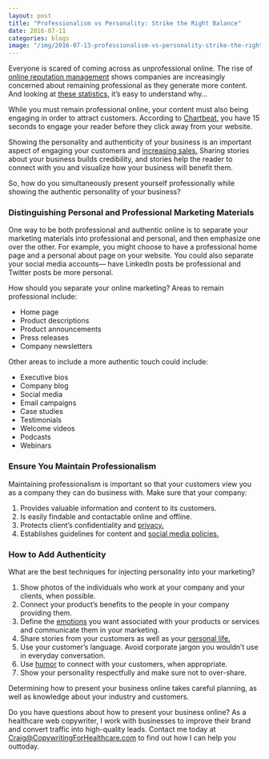 ```yaml
---
layout: post
title: "Professionalism vs Personality: Strike the Right Balance"
date: 2016-07-11
categories: blogs
image: "/img/2016-07-13-professionalism-vs-personality-strike-the-right-balance.png"
---
```


Everyone is scared of coming across as unprofessional online. The rise of [online reputation management](http://bits.blogs.nytimes.com/2011/04/04/the-growing-business-of-online-reputation-management/?_r=0) shows companies are increasingly concerned about remaining professional as they generate more content. And looking at [these statistics](http://lifeexperiencesolutions.com/online-reputation-management-stats-infographi/), it’s easy to understand why…

While you must remain professional online, your content must also being engaging in order to attract customers. According to [Chartbeat,](http://blog.chartbeat.com/2014/10/14/data-state-of-union/) you have 15 seconds to engage your reader before they click away from your website.

Showing the personality and authenticity of your business is an important aspect of engaging your customers and [increasing sales.](https://blog.crazyegg.com/2013/12/23/marketing-with-personality/) Sharing stories about your business builds credibility, and stories help the reader to connect with you and visualize how your business will benefit them.

So, how do you simultaneously present yourself professionally while showing the authentic personality of your business?

### Distinguishing Personal and Professional Marketing Materials

One way to be both professional and authentic online is to separate your marketing materials into professional and personal, and then emphasize one over the other. For example, you might choose to have a professional home page and a personal about page on your website. You could also separate your social media accounts— have LinkedIn posts be professional and Twitter posts be more personal.

How should you separate your online marketing? Areas to remain professional include:

* Home page
* Product descriptions
* Product announcements
* Press releases
* Company newsletters

Other areas to include a more authentic touch could include:

* Executive bios
* Company blog
* Social media 
* Email campaigns
* Case studies
* Testimonials
* Welcome videos
* Podcasts 
* Webinars

### Ensure You Maintain Professionalism

Maintaining professionalism is important so that your customers view you as a company they can do business with. Make sure that your company:

1. Provides valuable information and content to its customers.
2. Is easily findable and contactable online and offline.
3. Protects client’s confidentiality and [privacy.](http://www.empr.com/features/digital-dilemma-how-to-stay-professional-online/article/293526/)
4. Establishes guidelines for content and [social media policies.](http://blog.hirerabbit.com/5-terrific-examples-of-company-social-media-policies/)

### How to Add Authenticity 

What are the best techniques for injecting personality into your marketing?

1. Show photos of the individuals who work at your company and your clients, when possible.
2. Connect your product’s benefits to the people in your company providing them.
3. Define the [emotions](http://mcallistermarketing.com/branding/the-importance-of-brand-personality) you want associated with your products or services and communicate them in your marketing.
4. Share stories from your customers as well as your [personal life.](http://www.socialmediaexaminer.com/infuse-personality-into-social-media-marketing/)
5. Use your customer’s language. Avoid corporate jargon you wouldn’t use in everyday conversation.
6. Use [humor](http://www.structuralgraphics.com/blog/3-ways-to-show-personality-in-your-marketing/) to connect with your customers, when appropriate.
7. Show your personality respectfully and make sure not to over-share.

Determining how to present your business online takes careful planning, as well as knowledge about your industry and customers.

Do you have questions about how to present your business online? As a healthcare web copywriter, I work with businesses to improve their brand and convert traffic into high-quality leads. Contact me today at Craig@CopywritingForHealthcare.com to find out how I can help you outtoday.